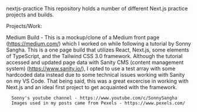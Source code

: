 nextjs-practice
This repository holds a number of different Next.js practice projects and builds.

Projects/Work:

Medium Build - This is a mockup/clone of a Medium front page (https://medium.com/) which I worked on while following a tutorial by Sonny Sangha. This is a one page build that utilizes React, Next.js, some elements of TypeScript, and the Tailwind CSS 3.0 framework. Although the tutorial accessed and updated page data with Sanity CMS (content management system) (https://www.sanity.io/), I opted to use a test array with some hardcoded data instead due to some technical issues working with Sanity on my VS Code. That being said, this was a great excercise in working with Next.js and an ideal first project to get acquainted with the framework. 

      Sonny's youtube channel - https://www.youtube.com/c/SonnySangha
      Images used in my posts came from Pexels - https://www.pexels.com/
